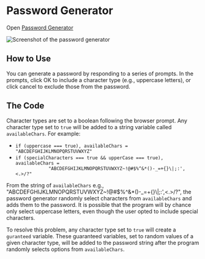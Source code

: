 <h1>Password Generator</h1>
<p>Open <a href="https://uxhawk.github.io/gw-hmwk-03-pw-gen/">Password Generator</a></p>
<img src="https://lh3.googleusercontent.com/CX1Y7AAJHfG7a0vcQjqoyJyBrvZAsCU8jk0Ea7aXXxnU2LQwn3OkHL9ViUDekrxk6xrZu6y2Q4wWeV9vR1R9RmJfetlz8odQs9LCVtRRftrP_gnB0hijnuRQH-nGhMqfU7y1s_mjrNWREdmo82JRiRlx3YGaQDAsxatxFOtBGKg0jSI3znb9OwjCRSrI3JDnYBkB41muN7uXo9Yw1BkQJ93Ms1D00nVHZV72KDW7PZvHw3A_ErGsZRqgcjJEMRHo1XqLc3Gy0kMqYBeqI6LEr5oIZgw78L8WU6nf8ZFMbBzNpGh2pQXps2nRawx-_uaHjpB_sKLN4sZG1iR0eqsj4zLlFI_-RCHdcpVZRGgbNpdCGuRm5RAztSohLaKXaDEPUwZD9ewC9q7hh3T1CvYjBnKKUvpc9R9ZvpvBpdfVRoBJ5adDdRIwub2FoP_LAkjeS9J704K8mTYR5k5T0_Y5Jy1JDDSTgRcoey19r_FgHQV_edz0Ubv0Bnh0jFe8to3nfcX4NPXgrSz5NBv2_PxMKQwg_bd5vIs8uoDU57M1OsMaNUNdwiKt7vFOUNFaMJ_qKZgSbGSP6C1xdXy7--w8eMTNbO-GAJfiIyYHImzSo0fJRjJesTTGQbQ2JkXOAC-a7TaGD6uFRb1Yo8pdP4Nvd1MI9g54LpofkJEgwrWChsYZJjFnC54reH5z9uIOQw=w880-h494-no"
    alt="Screenshot of the password generator">

<h2>How to Use</h2>
<p>You can generate a password by responding to a series of prompts. In the prompts, click OK to include a character
    type (e.g., uppercase letters), or click cancel to exclude those from the password.</p>

<h2>The Code</h2>
<p>Character types are set to a boolean following the browser prompt. Any character type set to <code>true</code> will
    be added to a string variable called <code>availableChars</code>. For example:</p>
<ul>
    <li>
        <code>if (uppercase === true), availableChars = "ABCDEFGHIJKLMNOPQRSTUVWXYZ"</code>
    </li>
    <li><code>if (specialCharacters === true && upperCase === true), availableChars =
            "ABCDEFGHIJKLMNOPQRSTUVWXYZ~!@#$%^&*()-_=+{}\|;:',<.>/?"</code></li>
</ul>

<p>From the string of <code>availableChars</code> e.g., "ABCDEFGHIJKLMNOPQRSTUVWXYZ~!@#$%^&*()-_=+{}\|;:',<.>/?", the
        password generator randomly select characters from <code>availableChars</code> and adds them to the password. It
        is possible that the program will by chance only select uppercase letters, even though the user opted to
        include special characters.</p> 
        <p> To resolve this problem, any character type set to <code>true</code> will create a
        <code>guranteed</code> variable. These guaranteed variables, set to random values of a given character type,
        will be added
        to the password string after the program randomly selects options from <code>availableChars</code>. </p>
